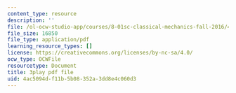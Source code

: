 ```yaml
---
content_type: resource
description: ''
file: /ol-ocw-studio-app/courses/8-01sc-classical-mechanics-fall-2016/4ac5094df11b5b08352a3dd8e4c060d3_d2POYCmmM8A.pdf
file_size: 16850
file_type: application/pdf
learning_resource_types: []
license: https://creativecommons.org/licenses/by-nc-sa/4.0/
ocw_type: OCWFile
resourcetype: Document
title: 3play pdf file
uid: 4ac5094d-f11b-5b08-352a-3dd8e4c060d3
---
```

